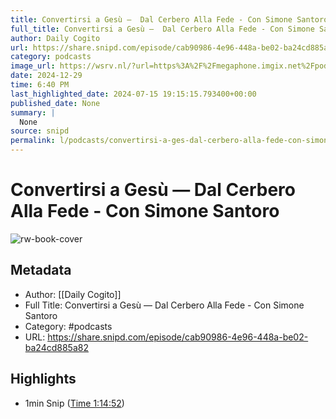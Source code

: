 ```yaml
---
title: Convertirsi a Gesù —  Dal Cerbero Alla Fede - Con Simone Santoro
full_title: Convertirsi a Gesù —  Dal Cerbero Alla Fede - Con Simone Santoro
author: Daily Cogito
url: https://share.snipd.com/episode/cab90986-4e96-448a-be02-ba24cd885a82
category: podcasts
image_url: https://wsrv.nl/?url=https%3A%2F%2Fmegaphone.imgix.net%2Fpodcasts%2F177bc612-1af5-11ec-bff3-6bcded6ec32e%2Fimage%2FDAILY_COGITO_NEW_VOIS_01.jpg%3Fixlib%3Drails-4.3.1%26max-w%3D3000%26max-h%3D3000%26fit%3Dcrop%26auto%3Dformat%2Ccompress&w=100&h=100
date: 2024-12-29
time: 6:40 PM
last_highlighted_date: 2024-07-15 19:15:15.793400+00:00
published_date: None
summary: |
  None
source: snipd
permalink: l/podcasts/convertirsi-a-ges-dal-cerbero-alla-fede-con-simone-santoro
---
```

# Convertirsi a Gesù —  Dal Cerbero Alla Fede - Con Simone Santoro

![rw-book-cover](https://wsrv.nl/?url=https%3A%2F%2Fmegaphone.imgix.net%2Fpodcasts%2F177bc612-1af5-11ec-bff3-6bcded6ec32e%2Fimage%2FDAILY_COGITO_NEW_VOIS_01.jpg%3Fixlib%3Drails-4.3.1%26max-w%3D3000%26max-h%3D3000%26fit%3Dcrop%26auto%3Dformat%2Ccompress&w=100&h=100)

## Metadata
- Author: [[Daily Cogito]]
- Full Title: Convertirsi a Gesù —  Dal Cerbero Alla Fede - Con Simone Santoro
- Category: #podcasts
- URL: https://share.snipd.com/episode/cab90986-4e96-448a-be02-ba24cd885a82

## Highlights
- 1min Snip ([Time 1:14:52](https://share.snipd.com/snip/9a6751a0-ed28-41ad-98d6-8b8e7b72673a))


